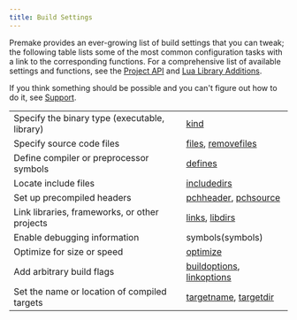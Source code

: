 ```yaml
---
title: Build Settings
---
```


Premake provides an ever-growing list of build settings that you can tweak; the following table lists some of the most common configuration tasks with a link to the corresponding functions. For a comprehensive list of available settings and functions, see the [Project API](Project-API.md) and [Lua Library Additions](Lua-Library-Additions.md).

If you think something should be possible and you can't figure out how to do it, see [Support](/community/support).

|                                               |                      |
|-----------------------------------------------|----------------------|
| Specify the binary type (executable, library) | [kind](kind.md) |
| Specify source code files  | [files](files.md), [removefiles](files.md)  |
| Define compiler or preprocessor symbols   | [defines](defines.md)  |
| Locate include files | [includedirs](includedirs.md) |
| Set up precompiled headers | [pchheader](pchheader.md), [pchsource](pchsource.md) |
| Link libraries, frameworks, or other projects | [links](links.md), [libdirs](libdirs.md) |
| Enable debugging information | symbols(symbols) |
| Optimize for size or speed | [optimize](optimize.md) |
| Add arbitrary build flags | [buildoptions](buildoptions.md), [linkoptions](linkoptions.md) |
| Set the name or location of compiled targets | [targetname](targetname.md), [targetdir](targetdir.md) |
